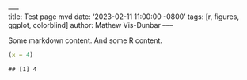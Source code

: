 –––  
title: Test page mvd
date: ‘2023-02-11 11:00:00 -0800’
tags: \[r, figures, ggplot, colorblind\]
author: Mathew Vis-Dunbar
–––

Some markdown content. And some R content.

``` r
(x = 4)
```

    ## [1] 4
